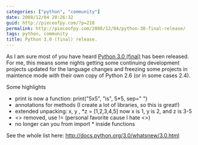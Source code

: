 ```yaml
---
categories: ["python", "community"]
date: 2008/12/04 20:26:32
guid: http://pieceofpy.com/?p=218
permalink: http://pieceofpy.com/2008/12/04/python-30-final-release/
tags: python, community
title: Python 3.0 (final) release.
---
```

As I am sure most of you have heard <a href="http://www.python.org/download/releases/3.0/">Python 3.0 (final)</a> has been released. For me, this means some nights getting some continuing development projects updated for the language changes and freezing some projects in maintence mode with their own copy of Python 2.6 (or in some cases 2.4).

Some highlights
<ul>
	<li>print is now a function: print("5x5", "is", 5*5, sep=" ")</li>
	<li>annotations for methods (I create a lot of libraries, so this is great!)</li>
	<li>extended unpacking: x, y , *z = [1,2,3,4,5] now x is 1, y is 2, and z is 3-5</li>
	<li>&lt;&gt; removed, use != (personal favorite cause I hate &lt;&gt;)</li>
	<li>no longer can you from import * inside functions</li>
</ul>
See the whole list here: <a href="http://docs.python.org/3.0/whatsnew/3.0.html">http://docs.python.org/3.0/whatsnew/3.0.html</a>
